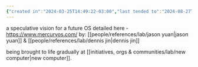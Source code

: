 ```yaml
---
{"created in":"2024-03-25T14:49:22-03:00","last tended to":"2024-08-27T11:27:18-03:00","tags":["OS","research","design","OSdesign","tier1","lab"],"relevancescore":86,"dg-publish":true,"permalink":"/projects-and-tools/projects/design/mercury-os/","dgPassFrontmatter":true,"created":"2024-03-25T14:49:22.380-03:00","updated":"2024-09-07T20:27:41.408-03:00"}
---
```


a speculative vision for a future OS detailed here - https://www.mercuryos.com/
by: [[people/references/lab/jason yuan\|jason yuan]] & [[people/references/lab/dennis jin\|dennis jin]]

being brought to life gradually at [[initiatives, orgs & communities/lab/new computer\|new computer]].